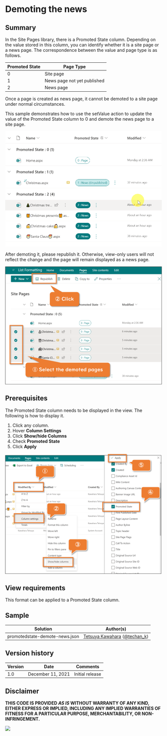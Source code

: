 # Demoting the news

## Summary
In the Site Pages library, there is a Promoted State column. Depending on the value stored in this column, you can identify whether it is a site page or a news page. The correspondence between the value and page type is as follows.

Promoted State |Page Type
---------------|---------------------------
0              |Site page
1              |News page not yet published
2              |News page

Once a page is created as news page, it cannot be demoted to a site page under normal circumstances.

This sample demonstrates how to use the setValue action to update the value of the Promoted State column to 0 and demote the news page to a site page.

![screenshot of the sample](./assets/screenshot.gif)

After demoting it, please republish it. Otherwise, view-only users will not reflect the change and the page will remain displayed as a news page.

![screenshot of how to republish](./assets/republish.png)

## Prerequisites
The Promoted State column needs to be displayed in the view. The following is how to display it.

1. Click any column.
2. Hover **Column Settings**
3. Click **Show/hide Columns**
4. Check **Promoted State**
5. Click **Apply**

![screenshot to show the promoted state](./assets/display_promotedstate.png)

## View requirements
This format can be applied to a Promoted State column.

## Sample

Solution|Author(s)
--------|---------
promotedstate-demote-news.json | [Tetsuya Kawahara](https://github.com/tecchan1107) ([@techan_k](https://twitter.com/techan_k))

## Version history

Version |Date              |Comments
--------|------------------|--------
1.0     |December 11, 2021 |Initial release

## Disclaimer
**THIS CODE IS PROVIDED *AS IS* WITHOUT WARRANTY OF ANY KIND, EITHER EXPRESS OR IMPLIED, INCLUDING ANY IMPLIED WARRANTIES OF FITNESS FOR A PARTICULAR PURPOSE, MERCHANTABILITY, OR NON-INFRINGEMENT.**

<img src="https://pnptelemetry.azurewebsites.net/list-formatting/column-samples/promotedstate-demote-news" />